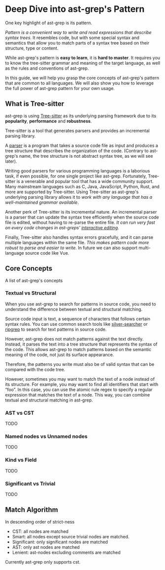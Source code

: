 # Deep Dive into ast-grep's Pattern

One key highlight of ast-grep is its pattern.

_Pattern is a convenient way to write and read expressions that describe syntax trees_. It resembles code, but with some special syntax and semantics that allow you to match parts of a syntax tree based on their structure, type or content.

While ast-grep's pattern is **easy to learn**, it is **hard to master**. It requires you to know the tree-sitter grammar and meaning of the target language, as well as the rules and conventions of ast-grep.

In this guide, we will help you grasp the core concepts of ast-grep's pattern that are common to all languages. We will also show you how to leverage the full power of ast-grep pattern for your own usage.

## What is Tree-sitter

ast-grep is using [Tree-sitter](https://tree-sitter.github.io/) as its underlying parsing framework due to its **popularity**, **performance** and **robustness**.

Tree-sitter is a tool that generates parsers and provides an incremental parsing library.

A [parser](https://www.wikiwand.com/en/Parser_(programming_language)) is a program that takes a source code file as input and produces a tree structure that describes the organization of the code. (Contrary to ast-grep's name, the tree structure is not abstract syntax tree, as we will see later).


Writing good parsers for various programming languages is a laborious task, if even possible, for one single project like ast-grep. Fortunately, Tree-sitter is a venerable and popular tool that has a wide community support. Many mainstream languages such as C, Java, JavaScript, Python, Rust, and more are supported by Tree-sitter.
Using Tree-sitter as ast-grep's underlying parsing library allows it to _work with any language that has a well-maintained grammar available_.

Another perk of Tree-sitter is its incremental nature. An incremental parser is a parser that can update the syntax tree efficiently when the source code file is edited, without having to re-parse the entire file. _It can run very fast on every code changes in ast-greps' [interactive editing](https://ast-grep.github.io/guide/tooling-overview.html#interactive-mode)._

Finally, Tree-sitter also handles syntax errors gracefully, and it can parse multiple languages within the same file. _This makes pattern code more robust to parse and easier to write._ In future we can also support multi-language source code like Vue.


## Core Concepts
A list of ast-grep's concepts

### Textual vs Structural

When you use ast-grep to search for patterns in source code, you need to understand the difference between textual and structural matching.

Source code input is text, a sequence of characters that follows certain syntax rules. You can use common search tools like [silver-searcher](https://github.com/ggreer/the_silver_searcher) or [ripgrep](https://github.com/BurntSushi/ripgrep) to search for text patterns in source code.

However, ast-grep does not match patterns against the text directly. Instead, it parses the text into a tree structure that represents the syntax of the code. This allows ast-grep to match patterns based on the semantic meaning of the code, not just its surface appearance.

Therefore, the patterns you write must also be of valid syntax that can be compared with the code tree.

However, sometimes you may want to match the text of a node instead of its structure. For example, you may want to find all identifiers that start with “foo”. In this case, you can use the atomic rule regex to specify a regular expression that matches the text of a node. This way, you can combine textual and structural matching in ast-grep.


### AST vs CST
TODO
### Named nodes vs Unnamed nodes
TODO
### Kind vs Field
TODO
### Significant vs Trivial
TODO

## Match Algorithm

In descending order of strict-ness

* CST: all nodes are matched
* Smart: all nodes except source trivial nodes are matched.
* Significant: only significant nodes are matched
* AST: only ast nodes are matched
* Lenient: ast-nodes excluding comments are matched

Currently ast-grep only supports cst.
